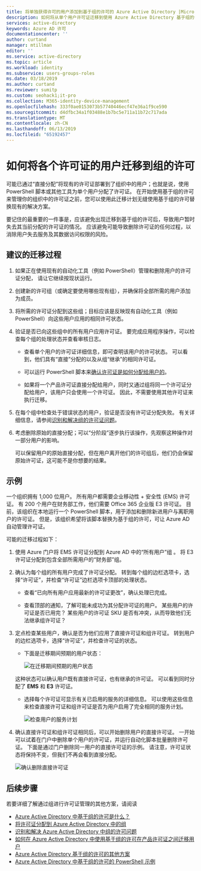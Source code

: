 ```yaml
---
title: 将单独获得许可的用户添加到基于组的许可的 Azure Active Directory |Microsoft Docs
description: 如何将从单个用户许可证迁移到使用 Azure Active Directory 基于组的许可
services: active-directory
keywords: Azure AD 许可
documentationcenter: ''
author: curtand
manager: mtillman
editor: ''
ms.service: active-directory
ms.topic: article
ms.workload: identity
ms.subservice: users-groups-roles
ms.date: 03/18/2019
ms.author: curtand
ms.reviewer: sumitp
ms.custom: seohack1;it-pro
ms.collection: M365-identity-device-management
ms.openlocfilehash: 333f0ae0153073b57740446ecf47e36a1f9ce590
ms.sourcegitcommit: d4dfbc34a1f03488e1b7bc5e711a11b72c717ada
ms.translationtype: MT
ms.contentlocale: zh-CN
ms.lasthandoff: 06/13/2019
ms.locfileid: "65192457"
---
```

# <a name="how-to-migrate-users-with-individual-licenses-to-groups-for-licensing"></a>如何将各个许可证的用户迁移到组的许可

可能已通过“直接分配”将现有的许可证部署到了组织中的用户；也就是说，使用 PowerShell 脚本或其他工具为单个用户分配了许可证。 在开始使用基于组的许可来管理你的组织中的许可证之前，您可以使用此迁移计划无缝使用基于组的许可替换现有的解决方案。

要记住的最重要的一件事是，应该避免出现迁移到基于组的许可后，导致用户暂时失去其当前分配的许可证的情况。 应该避免可能导致删除许可证的任何过程，以消除用户失去服务及其数据访问权限的风险。

## <a name="recommended-migration-process"></a>建议的迁移过程

1. 如果正在使用现有的自动化工具（例如 PowerShell）管理和删除用户的许可证分配， 请让它继续按现状运行。

2. 创建新的许可组（或确定要使用哪些现有组），并确保将全部所需的用户添加为成员。

3. 将所需的许可证分配到这些组；目标应该是反映现有自动化工具（例如 PowerShell）向这些用户应用的相同许可状态。

4. 验证是否已向这些组中的所有用户应用许可证。 要完成应用程序操作，可以检查每个组的处理状态并查看审核日志。

   - 查看单个用户的许可证详细信息，即可查明该用户的许可状态。 可以看到，他们具有“直接”分配的以及从组“继承”的相同许可证。

   - 可以运行 PowerShell 脚本来[确认许可证是如何分配给用户的](licensing-group-advanced.md#use-powershell-to-see-who-has-inherited-and-direct-licenses)。

   - 如果将一个产品许可证直接分配给用户，同时又通过组将同一个许可证分配给用户，该用户只会使用一个许可证。 因此，不需要使用其他许可证来执行迁移。

5. 在每个组中检查处于错误状态的用户，验证是否没有许可证分配失败。 有关详细信息，请参阅[识别和解决组的许可证问题](licensing-groups-resolve-problems.md)。

6. 考虑删除原始的直接分配；可以“分阶段”逐步执行该操作，先观察这种操作对一部分用户的影响。

   可以保留用户的原始直接分配，但在用户离开他们的许可组后，他们仍会保留原始许可证，这可能不是你想要的结果。

## <a name="an-example"></a>示例

一个组织拥有 1,000 位用户。 所有用户都需要企业移动性 + 安全性 (EMS) 许可证。 有 200 个用户在财务部工作，他们需要 Office 365 企业版 E3 许可证。 目前，该组织在本地运行一个 PowerShell 脚本，用于添加和删除新进用户与离职用户的许可证。 但是，该组织希望将该脚本替换为基于组的许可，可让 Azure AD 自动管理许可证。

可能的迁移过程如下：

1. 使用 Azure 门户将 EMS 许可证分配到 Azure AD 中的“所有用户”组  。 将 E3 许可证分配到包含全部所需用户的“财务部”组。 

2. 确认为每个组的所有用户完成了许可证分配。 转到每个组的边栏选项卡，选择“许可证”，并检查“许可证”边栏选项卡顶部的处理状态。  

   - 查看“已向所有用户应用最新的许可证更改”，确认处理已完成。

   - 查看顶部的通知，了解可能未成功为其分配许可证的用户。 某些用户的许可证是否已用完？ 某些用户的许可证 SKU 是否有冲突，从而导致他们无法继承组许可证？

3. 定点检查某些用户，确认是否为他们应用了直接许可证和组许可证。 转到用户的边栏选项卡，选择“许可证”，并检查许可证的状态。 

   - 下面是迁移期间预期的用户状态：

      ![在迁移期间预期的用户状态](./media/licensing-groups-migrate-users/expected-user-state.png)

   这种状态可以确认用户既有直接许可证，也有继承的许可证。 可以看到同时分配了 **EMS** 和 **E3** 许可证。

   - 选择每个许可证可显示有关已启用的服务的详细信息。 可以使用这些信息来检查直接许可证和组许可证是否为用户启用了完全相同的服务计划。

      ![检查用户的服务计划](./media/licensing-groups-migrate-users/check-service-plans.png)

4. 确认直接许可证和组许可证相同后，可以开始删除用户的直接许可证。 一开始可以试着在门户中删除单个用户的许可证，并运行自动化脚本批量删除许可证。 下面是通过门户删除同一用户的直接许可证的示例。 请注意，许可证状态将保持不变，但我们不再会看到直接分配。

   ![确认删除直接许可证](./media/licensing-groups-migrate-users/direct-licenses-removed.png)

## <a name="next-steps"></a>后续步骤

若要详细了解通过组进行许可证管理的其他方案，请阅读

* [Azure Active Directory 中基于组的许可是什么？](../fundamentals/active-directory-licensing-whatis-azure-portal.md)
* [将许可证分配到 Azure Active Directory 中的组](licensing-groups-assign.md)
* [识别和解决 Azure Active Directory 中组的许可问题](licensing-groups-resolve-problems.md)
* [如何在 Azure Active Directory 中使用基于组的许可在产品许可证之间迁移用户](licensing-groups-change-licenses.md)
* [Azure Active Directory 基于组的许可的其他方案](licensing-group-advanced.md)
* [Azure Active Directory 中基于组的许可的 PowerShell 示例](licensing-ps-examples.md)
